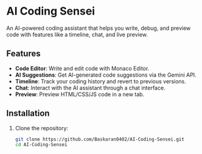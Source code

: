 # AI Coding Sensei

An AI-powered coding assistant that helps you write, debug, and preview code with features like a timeline, chat, and live preview.

## Features

- **Code Editor**: Write and edit code with Monaco Editor.
- **AI Suggestions**: Get AI-generated code suggestions via the Gemini API.
- **Timeline**: Track your coding history and revert to previous versions.
- **Chat**: Interact with the AI assistant through a chat interface.
- **Preview**: Preview HTML/CSS/JS code in a new tab.

## Installation

1. Clone the repository:
   ```bash
   git clone https://github.com/Baskaran0402/AI-Coding-Sensei.git
   cd AI-Coding-Sensei
   ```
